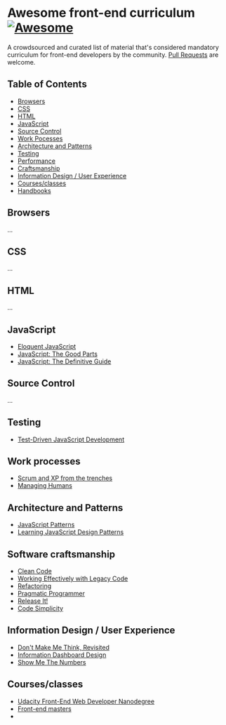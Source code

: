 # Awesome front-end curriculum [![Awesome](https://cdn.rawgit.com/sindresorhus/awesome/d7305f38d29fed78fa85652e3a63e154dd8e8829/media/badge.svg)](https://github.com/sindresorhus/awesome)

A crowdsourced and curated list of material that's considered mandatory curriculum for front-end developers by the community. 
[Pull Requests](https://github.com/auchenberg/awesome-front-end-curriculum/edit/master/README.md) are welcome.

## Table of Contents

- [Browsers](#browsers)
- [CSS](#css)
- [HTML](#html)
- [JavaScript](#javascript)
- [Source Control](#sourcecontrol)
- [Work Pocesses](#processes)
- [Architecture and Patterns](#architecture)
- [Testing](#testing)
- [Performance](#performance)
- [Craftsmanship](#craft)
- [Information Design / User Experience](#ux)
- [Courses/classes](#courses)
- [Handbooks](#handbooks)

## Browsers
...

## CSS
...

## HTML
...

## JavaScript
* [Eloquent JavaScript](http://eloquentjavascript.net)
* [JavaScript: The Good Parts](http://www.goodreads.com/book/show/2998152-javascript)
* [JavaScript: The Definitive Guide](http://www.goodreads.com/book/show/8143605-javascript)

## Source Control
...

## Testing
* [Test-Driven JavaScript Development](http://tddjs.com)

## Work processes
* [Scrum and XP from the trenches](http://www.infoq.com/minibooks/scrum-xp-from-the-trenches-2)
* [Managing Humans](http://managinghumans.com)

## Architecture and Patterns
* [JavaScript Patterns](http://www.goodreads.com/book/show/9422683-javascript-patterns)
* [Learning JavaScript Design Patterns](http://www.goodreads.com/book/show/14289134-learning-javascript-design-patterns)

## Software craftsmanship
* [Clean Code](http://www.goodreads.com/book/show/3735293-clean-code)
* [Working Effectively with Legacy Code](http://www.goodreads.com/book/show/44919.Working_Effectively_with_Legacy_Code)
* [Refactoring](http://www.goodreads.com/book/show/44936.Refactoring)
* [Pragmatic Programmer](http://www.goodreads.com/book/show/4099.The_Pragmatic_Programmer)
* [Release It!](http://www.goodreads.com/book/show/1069827.Release_It_)
* [Code Simplicity](https://www.goodreads.com/book/show/13234063-code-simplicity)

## Information Design / User Experience
* [Don't Make Me Think, Revisited](http://www.amazon.com/Dont-Make-Think-Revisited-Usability/dp/0321965515)
* [Information Dashboard Design](http://www.amazon.com/Information-Dashboard-Design-At-Glance/dp/1938377001)
* [Show Me The Numbers](http://www.amazon.com/Show-Me-Numbers-Designing-Enlighten/dp/0970601972/)

## Courses/classes
* [Udacity Front-End Web Developer Nanodegree](https://www.udacity.com/course/front-end-web-developer-nanodegree--nd001)
* [Front-end masters](https://frontendmasters.com/)
* 

